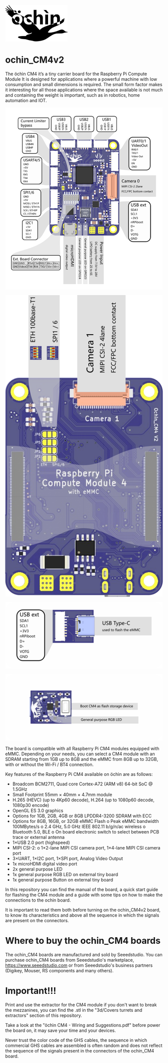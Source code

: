 ![Alt text](images/logo.png?raw=true&=200x "ochin_CM4")
# ochin_CM4v2
The öchìn CM4 it’s a tiny carrier board for the Raspberry Pi Compute Module  It is designed for applications where a powerful machine with low consumption and small dimensions is required. The small form factor makes it interesting for all those applications where the space available is not much and containing the weight is important, such as in robotics, home automation and IOT.

![Alt text](images/ochin_CM4_topDoc.png?raw=true "ochin_CM4")

![Alt text](images/ochin_CM4_botDoc.png?raw=true "ochin_CM4 back")

![Alt text](images/ochin_CM4_USBext_topDoc.png?raw=true "ochin_CM4extUSB")

![Alt text](images/ochin_CM4_USBext_botDoc.png?raw=true "ochin_CM4extUSB")

The board is compatible with all Raspberry Pi CM4 modules equipped with eMMC. Depending on your needs, you can select a CM4 module with an SDRAM starting from 1GB up to 8GB and the eMMC from 8GB up to 32GB, with or without the Wi-Fi / BT4 connection.

Key features of the Raspberry Pi CM4 available on öchìn are as follows:
* Broadcom BCM2711, Quad core Cortex-A72 (ARM v8) 64-bit SoC @ 1.5GHz
* Small Footprint 55mm × 40mm × 4.7mm module
* H.265 (HEVC) (up to 4Kp60 decode), H.264 (up to 1080p60 decode, 1080p30 encode)
* OpenGL ES 3.0 graphics
* Options for 1GB, 2GB, 4GB or 8GB LPDDR4-3200 SDRAM with ECC
* Options for 8GB, 16GB, or 32GB eMMC Flash
o Peak eMMC bandwidth 100MBytes/s
o 2.4 GHz, 5.0 GHz IEEE 802.11 b/g/n/ac wireless
o Bluetooth 5.0, BLE
o On board electronic switch to select between PCB trace or external antenna
* 1×USB 2.0 port (highspeed)
* MIPI CSI-2:
o 1×2-lane MIPI CSI camera port, 1×4-lane MIPI CSI camera port
* 3×UART, 1×I2C port, 1×SPI port, Analog Video Output
* 1x microHDMI digital video port
* 2x general purpose LED
* 1x general purpose RGB LED on external tiny board
* 1x general purpose Button on external tiny board

In this repository you can find the manual of the board, a quick start guide for flashing the CM4 module and a guide with some tips on how to make the connections to the ochin board. 

It is important to read them both before turning on the ochin_CM4v2 board, to know its characteristics and above all the sequence in which the signals are present on the connectors.

# Where to buy the ochin_CM4 boards
The ochin_CM4 boards are manufactured and sold by Seeedstudio. You can purchase ochin_CM4 boards from Seeedstudio's marketplace, https://www.seeedstudio.com or from Seeedstudio's business partners (Digikey, Mouser, RS components and many others).

# Important!!!

Print and use the extractor for the CM4 module if you don't want to break the mezzanines, you can find the .stl in the "3d/Covers turrets and extractors" section of this repository.

Take a look at the "öchìn CM4 - Wiring and Suggestions.pdf" before power the board on, it may save your time and your devices.

Never trust the color code of the GHS cables, the sequence in which commercial GHS cables are assembled is often random and does not reflect the sequence of the signals present in the connectors of the ochin_CM4 board.
